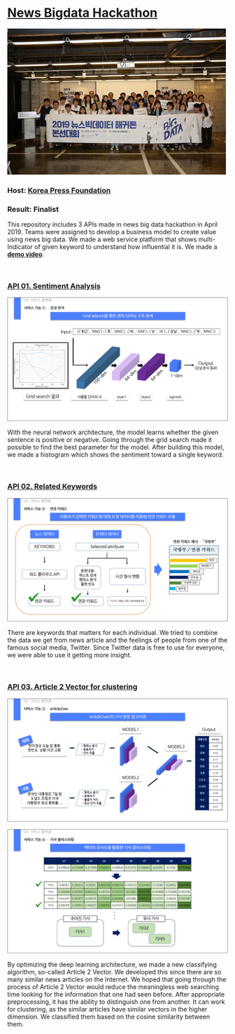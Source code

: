 
# [News Bigdata Hackathon](https://www.yna.co.kr/view/AKR20190516021300005)

![](https://github.com/hyungkwonko/NewsBigDataAnalysis/blob/master/img/pic1.jpg)

### Host: [Korea Press Foundation](http://www.kpf.or.kr/site/kpf/main.do)

### Result: Finalist

This repository includes 3 APIs made in news big data hackathon in April 2019. Teams were assigned to develop a business model to create value using news big data. We made a web service platform that shows multi-Indicator of given keyword to understand how influential it is. We made a **[demo video](https://youtu.be/NUF3Wh3QoEs)**.

<br>

### [API 01. Sentiment Analysis](https://github.com/hyungkwonko/NewsBigDataAnalysis/tree/master/SentimentAnalysis)
![](https://github.com/hyungkwonko/NewsBigDataAnalysis/blob/master/img/pic2.png)

With the neural network architecture, the model learns whether the given sentence is positive or negative. Going through the grid search made it possible to find the best parameter for the model. After building this model, we made a histogram which shows the sentiment toward a single keyword.

<br>

### [API 02. Related Keywords](https://github.com/hyungkwonko/NewsBigDataAnalysis/tree/master/RelatedKeywords)
![](https://github.com/hyungkwonko/NewsBigDataAnalysis/blob/master/img/pic3.png)

There are keywords that matters for each individual. We tried to combine the data we get from news article and the feelings of people from one of the famous social media, Twitter. Since Twitter data is free to use for everyone, we were able to use it getting more insight. 

<br>

### [API 03. Article 2 Vector for clustering](https://github.com/hyungkwonko/NewsBigDataAnalysis/tree/master/A2V)
![](https://github.com/hyungkwonko/NewsBigDataAnalysis/blob/master/img/pic4.png)

![](https://github.com/hyungkwonko/NewsBigDataAnalysis/blob/master/img/pic5.png)

By optimizing the deep learning architecture, we made a new classifying algorithm, so-called Article 2 Vector. We developed this since there are so many similar news articles on the Internet. We hoped that going through the process of Article 2 Vector would reduce the meaningless web searching time looking for the information that one had seen before. After appropriate preprocessing, it has the ability to distinguish one from another. It can work for clustering, as the similar articles have similar vectors in the higher dimension. We classified them based on the cosine similarity between them.

